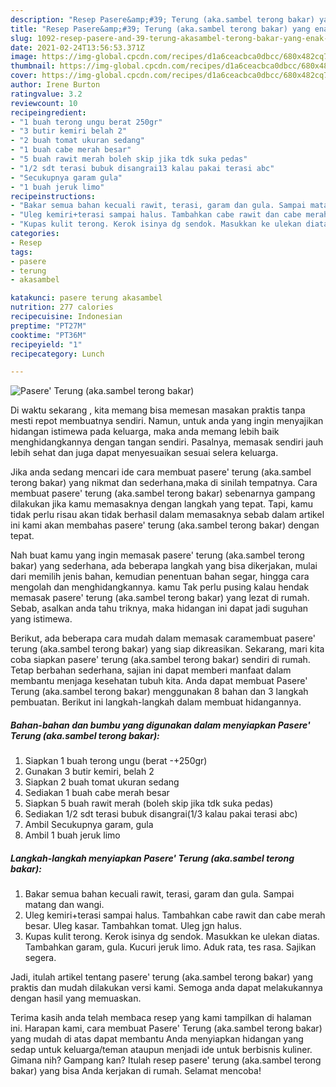 ```yaml
---
description: "Resep Pasere&amp;#39; Terung (aka.sambel terong bakar) yang enak Untuk Jualan"
title: "Resep Pasere&amp;#39; Terung (aka.sambel terong bakar) yang enak Untuk Jualan"
slug: 1092-resep-pasere-and-39-terung-akasambel-terong-bakar-yang-enak-untuk-jualan
date: 2021-02-24T13:56:53.371Z
image: https://img-global.cpcdn.com/recipes/d1a6ceacbca0dbcc/680x482cq70/pasere-terung-akasambel-terong-bakar-foto-resep-utama.jpg
thumbnail: https://img-global.cpcdn.com/recipes/d1a6ceacbca0dbcc/680x482cq70/pasere-terung-akasambel-terong-bakar-foto-resep-utama.jpg
cover: https://img-global.cpcdn.com/recipes/d1a6ceacbca0dbcc/680x482cq70/pasere-terung-akasambel-terong-bakar-foto-resep-utama.jpg
author: Irene Burton
ratingvalue: 3.2
reviewcount: 10
recipeingredient:
- "1 buah terong ungu berat 250gr"
- "3 butir kemiri belah 2"
- "2 buah tomat ukuran sedang"
- "1 buah cabe merah besar"
- "5 buah rawit merah boleh skip jika tdk suka pedas"
- "1/2 sdt terasi bubuk disangrai13 kalau pakai terasi abc"
- "Secukupnya garam gula"
- "1 buah jeruk limo"
recipeinstructions:
- "Bakar semua bahan kecuali rawit, terasi, garam dan gula. Sampai matang dan wangi."
- "Uleg kemiri+terasi sampai halus. Tambahkan cabe rawit dan cabe merah besar. Uleg kasar. Tambahkan tomat. Uleg jgn halus."
- "Kupas kulit terong. Kerok isinya dg sendok. Masukkan ke ulekan diatas. Tambahkan garam, gula. Kucuri jeruk limo. Aduk rata, tes rasa. Sajikan segera."
categories:
- Resep
tags:
- pasere
- terung
- akasambel

katakunci: pasere terung akasambel 
nutrition: 277 calories
recipecuisine: Indonesian
preptime: "PT27M"
cooktime: "PT36M"
recipeyield: "1"
recipecategory: Lunch

---
```



![Pasere&#39; Terung (aka.sambel terong bakar)](https://img-global.cpcdn.com/recipes/d1a6ceacbca0dbcc/680x482cq70/pasere-terung-akasambel-terong-bakar-foto-resep-utama.jpg)

Di waktu  sekarang , kita memang bisa memesan masakan praktis tanpa mesti repot membuatnya sendiri. Namun, untuk anda yang ingin menyajikan hidangan istimewa pada keluarga, maka anda memang lebih baik menghidangkannya dengan tangan sendiri. Pasalnya, memasak sendiri jauh lebih sehat dan juga dapat menyesuaikan sesuai selera keluarga.

Jika anda sedang mencari ide cara membuat pasere&#39; terung (aka.sambel terong bakar) yang nikmat dan sederhana,maka di sinilah tempatnya. Cara membuat pasere&#39; terung (aka.sambel terong bakar)  sebenarnya gampang dilakukan jika kamu memasaknya dengan langkah yang tepat. Tapi, kamu tidak perlu risau akan tidak berhasil dalam memasaknya 
sebab dalam artikel ini kami akan membahas pasere&#39; terung (aka.sambel terong bakar) dengan tepat.  



Nah buat kamu yang ingin memasak pasere&#39; terung (aka.sambel terong bakar) yang sederhana, ada beberapa langkah yang bisa dikerjakan, mulai dari memilih jenis bahan, kemudian penentuan bahan segar, hingga cara mengolah dan menghidangkannya. kamu Tak perlu pusing kalau hendak memasak pasere&#39; terung (aka.sambel terong bakar) yang lezat di rumah. Sebab, asalkan anda  tahu triknya, maka hidangan ini dapat jadi suguhan yang istimewa.

Berikut, ada beberapa cara mudah dalam memasak caramembuat pasere&#39; terung (aka.sambel terong bakar) yang siap dikreasikan. Sekarang, mari kita coba siapkan pasere&#39; terung (aka.sambel terong bakar) sendiri di rumah. Tetap berbahan sederhana, sajian ini dapat memberi manfaat dalam membantu menjaga kesehatan tubuh kita. Anda dapat membuat Pasere&#39; Terung (aka.sambel terong bakar) menggunakan 8 bahan dan 3 langkah pembuatan. Berikut ini langkah-langkah dalam membuat hidangannya.

<!--inarticleads1-->

##### Bahan-bahan dan bumbu yang digunakan dalam menyiapkan Pasere&#39; Terung (aka.sambel terong bakar):

1. Siapkan 1 buah terong ungu (berat -+250gr)
1. Gunakan 3 butir kemiri, belah 2
1. Siapkan 2 buah tomat ukuran sedang
1. Sediakan 1 buah cabe merah besar
1. Siapkan 5 buah rawit merah (boleh skip jika tdk suka pedas)
1. Sediakan 1/2 sdt terasi bubuk disangrai(1/3 kalau pakai terasi abc)
1. Ambil Secukupnya garam, gula
1. Ambil 1 buah jeruk limo




<!--inarticleads2-->

##### Langkah-langkah menyiapkan Pasere&#39; Terung (aka.sambel terong bakar):

1. Bakar semua bahan kecuali rawit, terasi, garam dan gula. Sampai matang dan wangi.
1. Uleg kemiri+terasi sampai halus. Tambahkan cabe rawit dan cabe merah besar. Uleg kasar. Tambahkan tomat. Uleg jgn halus.
1. Kupas kulit terong. Kerok isinya dg sendok. Masukkan ke ulekan diatas. Tambahkan garam, gula. Kucuri jeruk limo. Aduk rata, tes rasa. Sajikan segera.




Jadi, itulah artikel tentang  pasere&#39; terung (aka.sambel terong bakar)  yang praktis dan mudah dilakukan versi kami. Semoga anda dapat melakukannya dengan hasil yang memuaskan. 

Terima kasih anda telah membaca resep yang kami tampilkan di halaman ini. Harapan kami, cara membuat  Pasere&#39; Terung (aka.sambel terong bakar) yang mudah di atas dapat membantu Anda menyiapkan hidangan yang sedap untuk keluarga/teman ataupun menjadi ide untuk berbisnis kuliner. Gimana nih? Gampang kan? Itulah resep pasere&#39; terung (aka.sambel terong bakar) yang bisa Anda kerjakan di rumah. Selamat mencoba!

